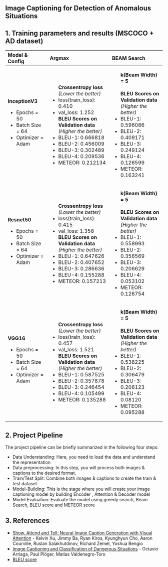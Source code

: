 ## Image Captioning for Detection of Anomalous Situations

## 1. Training parameters and results (MSCOCO + AD dataset)
| Model & Config | Argmax | BEAM Search |
| :--- | :--- | :--- |
| **InceptionV3** <ul><li>Epochs = 50</li><li>Batch Size = 64</li><li>Optimizer = Adam</li></ul> |<ul>**Crossentropy loss**<br>*(Lower the better)*<li>loss(train_loss): 0.410</li><li>val_loss: 1.252</li>**BLEU Scores on Validation data**<br>*(Higher the better)*<li>BLEU-1: 0.666818</li><li>BLEU-2: 0.456009</li><li>BLEU-3: 0.302489</li><li>BLEU-4: 0.209536</li><li>METEOR: 0.212134</li></ul> |<ul>**k(Beam Width) = 5**<br><br>**BLEU Scores on Validation data**<br>*(Higher the better)*<li>BLEU-1: 0.596086</li><li>BLEU-2: 0.409171</li><li>BLEU-3: 0.249124</li><li>BLEU-4: 0.126599</li><li>METEOR: 0.163241</li></ul> |
| **Resnet50** <ul><li>Epochs = 50</li><li>Batch Size = 64</li><li>Optimizer = Adam</li></ul> |<ul>**Crossentropy loss**<br>*(Lower the better)*<li>loss(train_loss): 0.415</li><li>val_loss: 1.358</li>**BLEU Scores on Validation data**<br>*(Higher the better)*<li>BLEU-1: 0.647626</li><li>BLEU-2: 0.407652</li><li>BLEU-3: 0.286636</li><li>BLEU-4: 0.155288</li><li>METEOR: 0.157213</li></ul> |<ul>**k(Beam Width) = 5**<br><br>**BLEU Scores on Validation data**<br>*(Higher the better)*<li>BLEU-1: 0.558993</li><li>BLEU-2: 0.356569</li><li>BLEU-3: 0.206629</li><li>BLEU-4: 0.053102</li><li>METEOR: 0.126754</li></ul> |
| **VGG16** <ul><li>Epochs = 50</li><li>Batch Size = 64</li><li>Optimizer = Adam</li></ul> |<ul>**Crossentropy loss**<br>*(Lower the better)*<li>loss(train_loss): 0.457</li><li>val_loss: 1.521</li>**BLEU Scores on Validation data**<br>*(Higher the better)*<li>BLEU-1: 0.587525</li><li>BLEU-2: 0.357878</li><li>BLEU-3: 0.246454</li><li>BLEU-4: 0.105499</li><li>METEOR: 0.135288</li></ul> |<ul>**k(Beam Width) = 5**<br><br>**BLEU Scores on Validation data**<br>*(Higher the better)*<li>BLEU-1: 0.538225</li><li>BLEU-2: 0.306479</li><li>BLEU-3: 0.206123</li><li>BLEU-4: 0.08120</li><li>METEOR: 0.095288</li></ul> |


## 2. Project Pipeline

The project pipeline can be briefly summarized in the following four steps:

* Data Understanding: Here, you need to load the data and understand the representation 
* Data preprocessing: In this step, you will process both images & captions to the desired format.
* Train/Test Split: Combine both images & captions to create the train & test dataset.
* Model-Building: This is the stage where you will create your image captioning model by building Encoder , Attention & Decoder model
* Model Evaluation: Evaluate the model using greedy search, Beam Search, BLEU score and METEOR score


## 3. References
<ul type="square">
	<li><a href="https://arxiv.org/pdf/1502.03044v3.pdf">Show, Attend and Tell: Neural Image Caption
Generation with Visual Attention</a> - Kelvin Xu, Jimmy Ba, Ryan Kiros, Kyunghyun Cho, Aaron Courville, Ruslan Salakhutdinov, Richard Zemel, Yoshua Bengio</li>
	<li><a href="https://arxiv.org/pdf/1711.02578.pdf">Image Captioning and Classification of Dangerous Situations</a> - Octavio Arriaga, Paul Plöger, Matias Valdenegro-Toro</li>
	<li><a href="https://machinelearningmastery.com/calculate-bleu-score-for-text-python/">BLEU score</li>
	
</ul>
